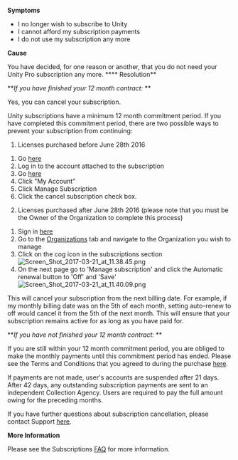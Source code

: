 
        

 **Symptoms** 

*   I no longer wish to subscribe to Unity
*   I cannot afford my subscription payments
*   I do not use my subscription any more

**Cause** 

You have decided, for one reason or another, that you do not need your Unity Pro subscription any more. **** Resolution** 

***If you have finished your 12 month contract:* ** 

Yes, you can cancel your subscription.

Unity subscriptions have a minimum 12 month commitment period. If you have completed this commitment period, there are two possible ways to prevent your subscription from continuing:

1) Licenses purchased before June 28th 2016

1.  Go [here](https://accounts.unity3d.com/sign-in)
2.  Log in to the account attached to the subscription
3.  Go [here](https://store.unity3d.com/)
4.  Click "My Account"
5.  Click Manage Subscription
6.  Click the cancel subscription check box.

2) Licenses purchased after June 28th 2016 (please note that you must be the Owner of the Organization to complete this process)

1.  Sign in [here](https://id.unity.com/) 
2.  Go to the [Organizations](https://id.unity.com/organizations/) tab and navigate to the Organization you wish to manage
3.  Click on the cog icon in the subscriptions section ![Screen_Shot_2017-03-21_at_11.38.45.png](/hc/article_attachments/115004142306/Screen_Shot_2017-03-21_at_11.38.45.png)
4.  On the next page go to 'Manage subscription' and click the Automatic renewal button to 'Off' and 'Save'![Screen_Shot_2017-03-21_at_11.40.09.png](/hc/article_attachments/115004089803/Screen_Shot_2017-03-21_at_11.40.09.png)

This will cancel your subscription from the next billing date. For example, if my monthly billing date was on the 5th of each month, setting auto-renew to off would cancel it from the 5th of the next month. This will ensure that your subscription remains active for as long as you have paid for.

***If you have not finished your 12 month contract:* ** 

If you are still within your 12 month commitment period, you are obliged to make the monthly payments until this commitment period has ended. Please see the Terms and Conditions that you agreed to during the purchase [here](https://store.unity3d.com/products/subscription-terms).

If payments are not made, user's accounts are suspended after 21 days. After 42 days, any outstanding subscription payments are sent to an independent Collection Agency. Users are required to pay the full amount owing for the preceding months.

If you have further questions about subscription cancellation, please contact Support [here](/hc/en-us/requests/new).

**More Information** 

Please see the Subscriptions [FAQ](https://store.unity3d.com/products/subscription-terms) for more information.

      